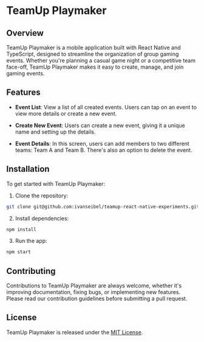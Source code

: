# TeamUp Playmaker

## Overview

TeamUp Playmaker is a mobile application built with React Native and TypeScript, designed to streamline the organization of group gaming events. Whether you're planning a casual game night or a competitive team face-off, TeamUp Playmaker makes it easy to create, manage, and join gaming events.

## Features

- **Event List**: View a list of all created events. Users can tap on an event to view more details or create a new event.

- **Create New Event**: Users can create a new event, giving it a unique name and setting up the details.

- **Event Details**: In this screen, users can add members to two different teams: Team A and Team B. There's also an option to delete the event.

## Installation

To get started with TeamUp Playmaker:

1. Clone the repository:

```bash
git clone git@github.com:ivanseibel/teamup-react-native-experiments.git
```

2. Install dependencies:

```bash
npm install
```

3. Run the app:

```bash
npm start
```

## Contributing

Contributions to TeamUp Playmaker are always welcome, whether it's improving documentation, fixing bugs, or implementing new features. Please read our contribution guidelines before submitting a pull request.

## License

TeamUp Playmaker is released under the [MIT License](LICENSE).